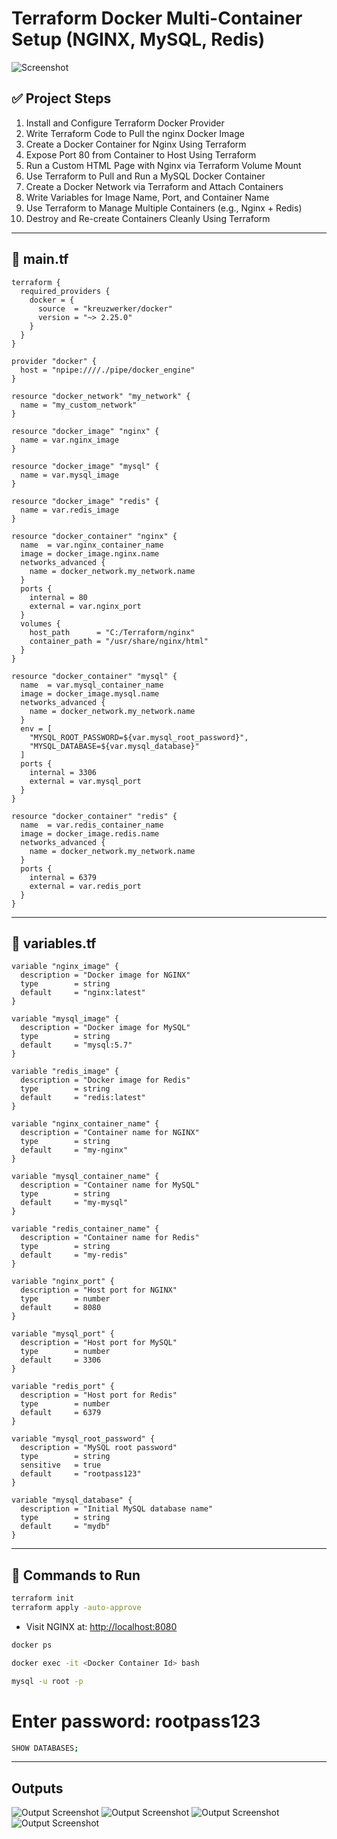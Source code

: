 
# Terraform Docker Multi-Container Setup (NGINX, MySQL, Redis)

![Screenshot](Co.png)

## ✅ Project Steps

1. Install and Configure Terraform Docker Provider  
2. Write Terraform Code to Pull the nginx Docker Image  
3. Create a Docker Container for Nginx Using Terraform  
4. Expose Port 80 from Container to Host Using Terraform  
5. Run a Custom HTML Page with Nginx via Terraform Volume Mount  
6. Use Terraform to Pull and Run a MySQL Docker Container  
7. Create a Docker Network via Terraform and Attach Containers  
8. Write Variables for Image Name, Port, and Container Name  
9. Use Terraform to Manage Multiple Containers (e.g., Nginx + Redis)  
10. Destroy and Re-create Containers Cleanly Using Terraform  

---

## 📄 main.tf

```hcl
terraform {
  required_providers {
    docker = {
      source  = "kreuzwerker/docker"
      version = "~> 2.25.0"
    }
  }
}

provider "docker" {
  host = "npipe:////./pipe/docker_engine"
}

resource "docker_network" "my_network" {
  name = "my_custom_network"
}

resource "docker_image" "nginx" {
  name = var.nginx_image
}

resource "docker_image" "mysql" {
  name = var.mysql_image
}

resource "docker_image" "redis" {
  name = var.redis_image
}

resource "docker_container" "nginx" {
  name  = var.nginx_container_name
  image = docker_image.nginx.name
  networks_advanced {
    name = docker_network.my_network.name
  }
  ports {
    internal = 80
    external = var.nginx_port
  }
  volumes {
    host_path      = "C:/Terraform/nginx"
    container_path = "/usr/share/nginx/html"
  }
}

resource "docker_container" "mysql" {
  name  = var.mysql_container_name
  image = docker_image.mysql.name
  networks_advanced {
    name = docker_network.my_network.name
  }
  env = [
    "MYSQL_ROOT_PASSWORD=${var.mysql_root_password}",
    "MYSQL_DATABASE=${var.mysql_database}"
  ]
  ports {
    internal = 3306
    external = var.mysql_port
  }
}

resource "docker_container" "redis" {
  name  = var.redis_container_name
  image = docker_image.redis.name
  networks_advanced {
    name = docker_network.my_network.name
  }
  ports {
    internal = 6379
    external = var.redis_port
  }
}
```

---

## 📄 variables.tf

```hcl
variable "nginx_image" {
  description = "Docker image for NGINX"
  type        = string
  default     = "nginx:latest"
}

variable "mysql_image" {
  description = "Docker image for MySQL"
  type        = string
  default     = "mysql:5.7"
}

variable "redis_image" {
  description = "Docker image for Redis"
  type        = string
  default     = "redis:latest"
}

variable "nginx_container_name" {
  description = "Container name for NGINX"
  type        = string
  default     = "my-nginx"
}

variable "mysql_container_name" {
  description = "Container name for MySQL"
  type        = string
  default     = "my-mysql"
}

variable "redis_container_name" {
  description = "Container name for Redis"
  type        = string
  default     = "my-redis"
}

variable "nginx_port" {
  description = "Host port for NGINX"
  type        = number
  default     = 8080
}

variable "mysql_port" {
  description = "Host port for MySQL"
  type        = number
  default     = 3306
}

variable "redis_port" {
  description = "Host port for Redis"
  type        = number
  default     = 6379
}

variable "mysql_root_password" {
  description = "MySQL root password"
  type        = string
  sensitive   = true
  default     = "rootpass123"
}

variable "mysql_database" {
  description = "Initial MySQL database name"
  type        = string
  default     = "mydb"
}
```

---

## 🧪 Commands to Run

```bash
terraform init
terraform apply -auto-approve
```
- Visit NGINX at: [http://localhost:8080](http://localhost:8080)

```bash
docker ps
```

```bash
docker exec -it <Docker Container Id> bash
```

```bash
mysql -u root -p
```
# Enter password: rootpass123

```bash
SHOW DATABASES;
```

---
## Outputs

![Output Screenshot](D.png)
![Output Screenshot](Terr.png)
![Output Screenshot](Mul.png)
![Output Screenshot](M.png)
